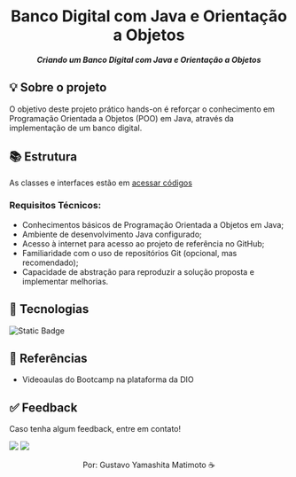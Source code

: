 <h1 align="center">
 Banco Digital com Java e Orientação a Objetos
</h1>

<p align="center">
	<b><i>
Criando um Banco Digital com Java e Orientação a Objetos 
  </i></b>
</p>

## 💡 Sobre o projeto
O objetivo deste projeto prático hands-on é reforçar o conhecimento em Programação Orientada a Objetos (POO) em Java, através da implementação de um banco digital.

## 📚 Estrutura
As classes e interfaces estão em <a href="https://github.com/GustavoYM01/desafio-uml-dio/tree/main/app/src/main/java/desafio">acessar códigos</a>

### Requisitos Técnicos:
- Conhecimentos básicos de Programação Orientada a Objetos em Java;
- Ambiente de desenvolvimento Java configurado;
- Acesso à internet para acesso ao projeto de referência no GitHub;
- Familiaridade com o uso de repositórios Git (opcional, mas recomendado);
- Capacidade de abstração para reproduzir a solução proposta e implementar melhorias.

##  🔧 Tecnologias
![Static Badge](https://img.shields.io/badge/Java-ED8B00?style=for-the-badge&logo=openjdk&logoColor=white)
  
## 🔗 Referências
- Videoaulas do Bootcamp na plataforma da DIO


## ✅ Feedback

Caso tenha algum feedback, entre em contato!

<a href = "mailto:gustavo_matimoto@hotmail.com"><img src="https://img.shields.io/badge/Microsoft_Outlook-0078D4?style=for-the-badge&logo=microsoft-outlook&logoColor=white"></a> 
<a href="https://br.linkedin.com/in/gustavo-yamashita-matimoto-41b2401b6" target="_blank"><img src="https://img.shields.io/badge/-LinkedIn-%230077B5?style=for-the-badge&logo=linkedin&logoColor=white" target="_blank"></a>

<p align="center"> Por: Gustavo Yamashita Matimoto ☕ </p>
